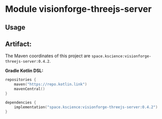 # Module visionforge-threejs-server



## Usage

## Artifact:

The Maven coordinates of this project are `space.kscience:visionforge-threejs-server:0.4.2`.

**Gradle Kotlin DSL:**
```kotlin
repositories {
    maven("https://repo.kotlin.link")
    mavenCentral()
}

dependencies {
    implementation("space.kscience:visionforge-threejs-server:0.4.2")
}
```
